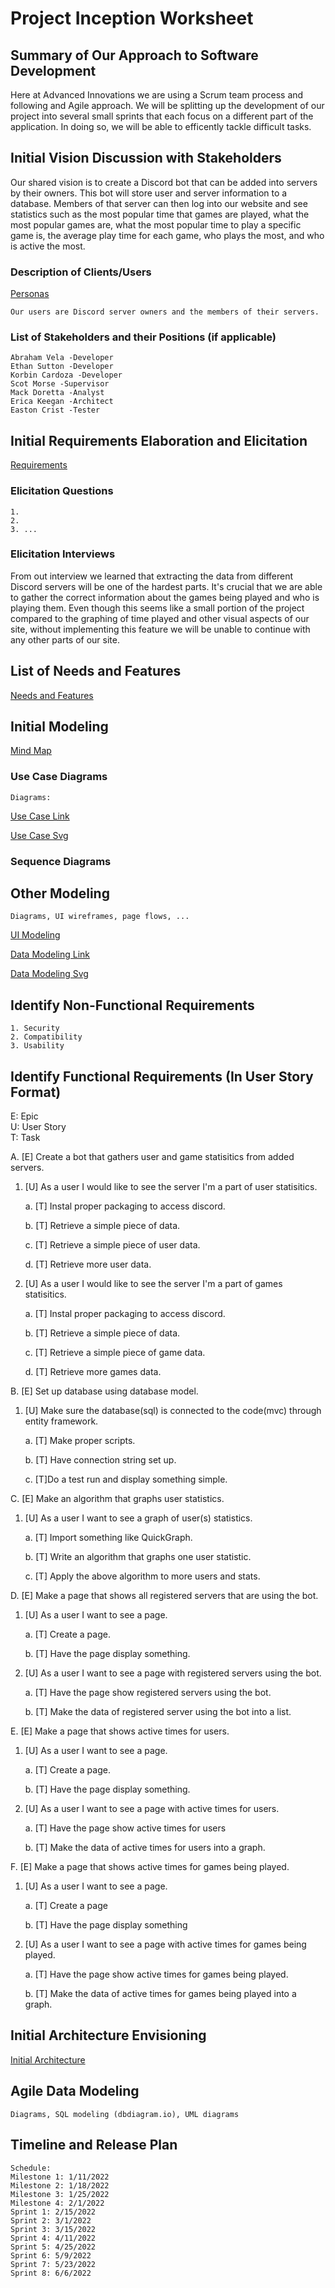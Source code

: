 Project Inception Worksheet
=====================================

## Summary of Our Approach to Software Development
Here at Advanced Innovations we are using a Scrum team process and following and Agile approach. We will be splitting up the development of our project into several small sprints that each focus on a different part of the application. In doing so, we will be able to efficently tackle difficult tasks.


## Initial Vision Discussion with Stakeholders
Our shared vision is to create a Discord bot that can be added into servers by their owners. This bot will store user and server information to a database. Members of that server can then log into our website and see statistics such as the most popular time that games are played, what the most popular games are, what the most popular time to play a specific game is, the average play time for each game, who plays the most, and who is active the most. 

### Description of Clients/Users
[Personas](https://github.com/AbrahamVela/AdvancedInnovations/blob/dev/milestone_3/Personas.md)

    Our users are Discord server owners and the members of their servers.



### List of Stakeholders and their Positions (if applicable)
    Abraham Vela -Developer
    Ethan Sutton -Developer
    Korbin Cardoza -Developer
    Scot Morse -Supervisor
    Mack Doretta -Analyst
    Erica Keegan -Architect
    Easton Crist -Tester

## Initial Requirements Elaboration and Elicitation
[Requirements](https://github.com/AbrahamVela/AdvancedInnovations/blob/main/milestone_3/Requirements.md)

### Elicitation Questions
    1. 
    2.  
    3. ...

### Elicitation Interviews 
From out interview we learned that extracting the data from different Discord servers will be one of the hardest parts. It's crucial that we are able to gather the correct information about the games being played and who is playing them. Even though this seems like a small portion of the project compared to the graphing of time played and other visual aspects of our site, without implementing this feature we will be unable to continue with any other parts of our site.


## List of Needs and Features
[Needs and Features](https://github.com/AbrahamVela/AdvancedInnovations/blob/main/milestone_2/Initial%20Scope.md)

## Initial Modeling
[Mind Map](https://miro.com/app/board/uXjVOVoolCc=/)
### Use Case Diagrams
    Diagrams:
[Use Case Link](https://lucid.app/lucidchart/767d06b4-d277-4abd-bcdd-fa9da39c98db/edit?invitationId=inv_4713b97e-f17d-422e-9177-85d394e00b10)

[Use Case Svg](https://github.com/AbrahamVela/AdvancedInnovations/blob/dev/milestone_3/UseCase.svg)

### Sequence Diagrams

## Other Modeling
    Diagrams, UI wireframes, page flows, ...

[UI Modeling](https://github.com/AbrahamVela/AdvancedInnovations/blob/main/milestone_3/UI_Models/UIModeling.md)

[Data Modeling Link](https://lucid.app/lucidchart/5795abc9-3576-4228-8b93-a1e454c521e1/edit?invitationId=inv_e16bcd95-235e-48d1-a8a1-70e985f167c8)

[Data Modeling Svg](https://github.com/AbrahamVela/AdvancedInnovations/blob/dev/milestone_3/DataModeling.svg)

## Identify Non-Functional Requirements
    1. Security
    2. Compatibility
    3. Usability

## Identify Functional Requirements (In User Story Format)

E: Epic  
U: User Story  
T: Task  

A. [E] Create a bot that gathers user and game statisitics from added servers.

1. [U] As a user I would like to see the server I'm a part of user statisitics.

    a. [T] Instal proper packaging to access discord.

    b. [T] Retrieve a simple piece of data.

    c. [T] Retrieve a simple piece of user data.

    d. [T] Retrieve more user data.
2. [U] As a user I would like to see the server I'm a part of games statisitics.

    a. [T] Instal proper packaging to access discord.

    b. [T] Retrieve a simple piece of data.

    c. [T] Retrieve a simple piece of game data.

    d. [T] Retrieve more games data.

B. [E] Set up database using database model.

1. [U] Make sure the database(sql) is connected to the code(mvc) through entity framework.

    a. [T] Make proper scripts.

    b. [T] Have connection string set up.

    c. [T]Do a test run and display something simple.

C. [E] Make an algorithm that graphs user statistics.

1. [U] As a user I want to see a graph of user(s) statistics.

    a. [T] Import something like QuickGraph.

    b. [T] Write an algorithm that graphs one user statistic.

    c. [T] Apply the above algorithm to more users and stats.

D. [E] Make a page that shows all registered servers that are using the bot.

1. [U] As a user I want to see a page.

    a. [T] Create a page.

    b. [T] Have the page display something.

2. [U] As a user I want to see a page with registered servers using the bot.

    a. [T] Have the page show registered servers using the bot.

    b. [T] Make the data of registered server using the bot into a list.

E. [E] Make a page that shows active times for users.

1. [U] As a user I want to see a page.

    a. [T] Create a page.

    b. [T] Have the page display something.

2. [U] As a user I want to see a page with active times for users.

    a. [T] Have the page show active times for users

    b. [T] Make the data of active times for users into a graph.

F. [E] Make a page that shows active times for games being played.

1. [U] As a user I want to see a page.

    a. [T] Create a page

    b. [T] Have the page display something

2. [U] As a user I want to see a page with active times for games being played.

    a. [T] Have the page show active times for games being played.

    b. [T] Make the data of active times for games being played into a graph.

## Initial Architecture Envisioning
[Initial Architecture](https://github.com/AbrahamVela/AdvancedInnovations/blob/main/milestone_2/system_network%20architecture%20(Updated).svg)

## Agile Data Modeling
    Diagrams, SQL modeling (dbdiagram.io), UML diagrams

## Timeline and Release Plan
    Schedule: 
    Milestone 1: 1/11/2022
    Milestone 2: 1/18/2022
    Milestone 3: 1/25/2022   
    Milestone 4: 2/1/2022
    Sprint 1: 2/15/2022
    Sprint 2: 3/1/2022
    Sprint 3: 3/15/2022
    Sprint 4: 4/11/2022
    Sprint 5: 4/25/2022
    Sprint 6: 5/9/2022
    Sprint 7: 5/23/2022
    Sprint 8: 6/6/2022
